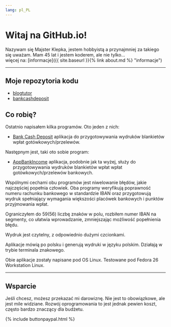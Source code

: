 ```yaml
---
lang: pl_PL
---
```



# Witaj na GitHub.io!

Nazywam się Majster Klepka, jestem hobbyistą a przynajmniej za takiego się uważam. Mam 45 lat i jestem koderem, ale nie tylko...  
więcej na: [informacje]({{ site.baseurl }}{% link about.md %} "informacje")


***

## Moje repozytoria kodu

- [blogtutor](https://github.com/majsterklepka/blogtutor "repozytorium blogtutor") 
- [bankcashdeposit](https://github.com/majsterklepka/bankcashdeposit "Aplikacja Bank Cash Deposit")

## Co robię?

Ostatnio napisałem kilka programów. Oto jeden z nich: 

- [Bank Cash Deposit](https://github.com/majsterklepka/blogtutor/tree/bank_rev_0.5 "Bank Cash Deposit rev. 0.5") aplikacja do przygotowywania wydruków blankietów wpłat gotówkowych/przelewów.

Następnym jest, taki oto sobie program: 

- [AppBankIncome](https://github.com/majsterklepka/blogtutor/tree/bank_rev_0.0.1 "AppBankIncome rev. 0.0.1") aplikacja, podobnie jak ta wyżej, służy do przygotowywania wydruków blankietów wpłat wpłat gotówkowych/przelewów bankowych.


Wspólnymi cechami obu programów jest niwelowanie błędów, jakie najczęściej popełnia człowiek. Oba programy weryfikują poprawność numeru rachunku bankowego w standardzie IBAN oraz przygotowują wydruk spełniający wymagania większości placówek bankowych i punktów przyjmowania wpłat.

Ograniczyłem do 59(56) liczbę znaków w polu, rozbiłem numer IBAN na segmenty, co ułatwia wprowadzanie, zmniejszając możliwość popełnienia błędu. 

Wydruk jest czytelny, z odpowiednio dużymi czcionkami.

Aplikacje mówią po polsku i generują wydruki w języku polskim. Działają w trybie terminala znakowego.

Obie aplikacje zostały napisane pod OS Linux. Testowane pod Fedora 26 Workstation Linux.

***

## Wsparcie

Jeśli chcesz, możesz przekazać mi darowiznę. Nie jest to obowiązkowe, ale jest mile widziane. Rozwój oprogramowania to jest jednak pewien koszt, często bardzo znaczący dla budżetu.

{% include buttonpaypal.html %}
 

